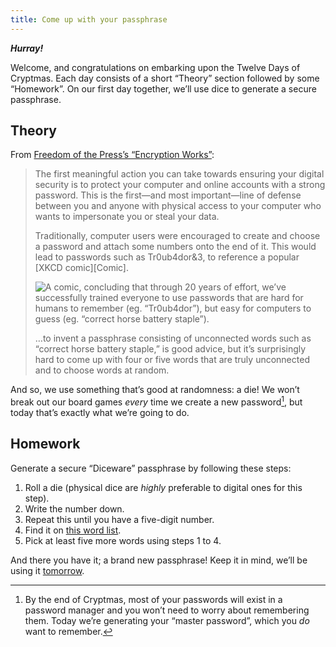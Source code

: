 ```yaml
---
title: Come up with your passphrase
---
```


**_Hurray!_**

Welcome, and congratulations on embarking upon the Twelve Days of Cryptmas. Each day consists of a short “Theory”
section followed by some “Homework”. On our first day together, we’ll use dice to generate a secure passphrase.

## Theory

From [Freedom of the Press’s “Encryption Works”][Encryption Works]:

> The first meaningful action you can take towards ensuring your digital security is to protect your computer and online
> accounts with a strong password. This is the first—and most important—line of defense between you and anyone with
> physical access to your computer who wants to impersonate you or steal your data.
>
> Traditionally, computer users were encouraged to create and choose a password and attach some numbers onto the end of
> it. This would lead to passwords such as Tr0ub4dor&3, to reference a popular [XKCD comic][Comic].
>
> ![A comic, concluding that through 20 years of effort, we’ve successfully trained everyone to use passwords that are hard for humans to remember (eg. “Tr0ub4dor”), but easy for computers to guess (eg. “correct horse battery staple”).][Comic Image]
>
> …to invent a passphrase consisting of unconnected words such as “correct horse battery staple,” is good advice, but
> it’s surprisingly hard to come up with four or five words that are truly unconnected and to choose words at random.

And so, we use something that’s good at randomness: a die! We won’t break out our board games _every_ time we create a
new password[^1], but today that’s exactly what we’re going to do.

## Homework

Generate a secure “Diceware” passphrase by following these steps:

1. Roll a die (physical dice are _highly_ preferable to digital ones for this step).
2. Write the number down.
3. Repeat this until you have a five-digit number.
4. Find it on [this word list](https://www.eff.org/files/2016/07/18/eff_large_wordlist.txt).
5. Pick at least five more words using steps 1 to 4.

And there you have it; a brand new passphrase! Keep it in mind, we’ll be using it [tomorrow](/2016/2/).

[^1]: By the end of Cryptmas, most of your passwords will exist in a password manager and you won’t need to worry about
      remembering them. Today we’re generating your “master password”, which you _do_ want to remember.

[Encryption Works]: https://github.com/freedomofpress/encryption-works/blob/master/encryption_works.md
[Comic Link]: https://xkcd.com/936/
[Comic Image]: /images/password_strength.png
